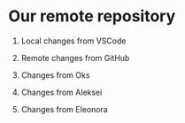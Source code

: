 # Our remote repository

1. Local changes from VSCode

2. Remote changes from GitHub

3. Changes from Oks

4. Changes from Aleksei

5. Changes from Eleonora

